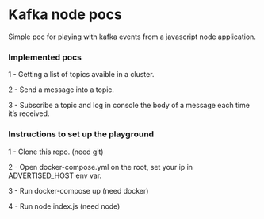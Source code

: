 # Kafka node pocs

Simple poc for playing with kafka events from a javascript node application.

### Implemented pocs

1 - Getting a list of topics avaible in a cluster.

2 - Send a message into a topic.

3 - Subscribe a topic and log in console the body of a message each time it’s received.

### Instructions to set up the playground

1 - Clone this repo. (need git)

2 - Open docker-compose.yml on the root, set your ip in ADVERTISED_HOST env var.

3 - Run docker-compose up (need docker)

4 - Run node index.js (need node)

